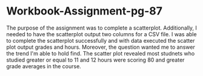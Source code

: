 # Workbook-Assignment-pg-87

The purpose of the assignment was to complete a scatterplot. Additionally, I needed to have the scatterplot output two columns for a CSV file. I was able to complete the scatterplot successfully and with data executed the scatter plot output grades and hours. Moreover, the question wanted me to answer the trend I'm able to hold find. The scatter plot revealed most studnets who studied greater or equal to 11 and 12 hours were scoring 80 and greater grade averages in the course. 
